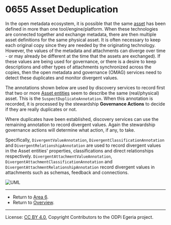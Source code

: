 <!-- SPDX-License-Identifier: CC-BY-4.0 -->
<!-- Copyright Contributors to the ODPi Egeria project 2019. -->

# 0655 Asset Deduplication

In the open metadata ecosystem, it is possible that the same 
[asset](../../../open-metadata-implementation/access-services/docs/concepts/assets) has been defined in
more than one tool/engine/platform.
When these technologies are connected together and exchange metadata, there are then multiple asset definitions for
the same physical asset.  It is often necessary to keep each original copy since they are needed by the originating technology.
However, the values of the metadata and attachments can diverge over time - or may already be different at the time
that the assets are exchanged).  If these values are being used for governance, or there is a desire to
keep descriptions and other types of attachments synchronized across the copies, then the open metadata
and governance (OMAG) services need to detect these duplicates and monitor divergent values.

The annotations shown below are used by discovery services to record first that two or more
[Asset entities](0010-Base-Model.md) seem to
describe the same (real/physical) asset.  This is the `SuspectDuplicateAnnotation`.  When this annotation
is recorded, it is processed by the stewardship **Governance Actions** to decide if they are really duplicates or
not.

Where duplicates have been established, discovery services can use the remaining annotation to
record divergent values.  Again the stewardship governance actions will determine what action, if any, to take.

Specifically, `DivergentValueAnnotation`, `DivergentClassificationAnnotation` and `DivergentRelationshipAnnotation`
are used to record divergent values in the Asset entities' properties, classifications and direct relationships
respectively.  `DivergentAttachmentValueAnnotation`, `DivergentAttachmentClassificationAnnotation` and
`DivergentAttachmentRelationshipAnnotation` record divergent values in attachments such as schemas, feedback and
connections.

![UML](0655-Asset-Deduplication.png#pagewidth)


---

* Return to [Area 6](Area-6-models.md).
* Return to [Overview](.).


----
License: [CC BY 4.0](https://creativecommons.org/licenses/by/4.0/),
Copyright Contributors to the ODPi Egeria project.